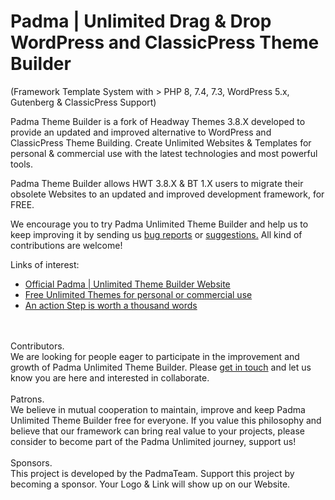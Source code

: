 # Padma | Unlimited Drag & Drop WordPress and ClassicPress Theme Builder
 (Framework Template System with > PHP 8, 7.4, 7.3,  WordPress 5.x, Gutenberg & ClassicPress Support)

Padma Theme Builder is a fork of Headway Themes 3.8.X developed to provide an updated and improved alternative to WordPress and ClassicPress Theme Building. Create Unlimited Websites & Templates for personal & commercial use with the latest technologies and most powerful tools.

Padma Theme Builder allows HWT 3.8.X & BT 1.X users to migrate their obsolete Websites to an updated and improved development framework, for FREE.

We encourage you to try Padma Unlimited Theme Builder and help us to keep improving it by sending us <a href="https://www.padmaunlimited.com/bug-report/" rel="nofollow">bug reports</a> or <a href="https://www.padmaunlimited.com/contact-us/" rel="nofollow">suggestions.</a>
All kind of contributions are welcome!

Links of interest:
<ul>
<li><a href="https://www.padmaunlimited.com/" rel="nofollow">Official Padma | Unlimited Theme Builder Website</a></li>
<li><a href="https://www.padmaunlimited.com/blog/2018/free-unlimited-themes-for-personal-or-commercial-use/" rel="nofollow">Free Unlimited Themes for personal or commercial use</a></li>
<li><a href="https://www.padmaunlimited.com/blog/2018/an-action-step-is-worth-a-thousand-words/" rel="nofollow">An action Step is worth a thousand words</a></li>
</ul>
<br>
<br>
Contributors.<br>
We are looking for people eager to participate in the improvement and growth of Padma Unlimited Theme Builder. Please <a href="https://www.padmaunlimited.com/contact-us/" rel="nofollow">get in touch</a> and let us know you are here and interested in collaborate.
<br>
<br>
Patrons.<br>
We believe in mutual cooperation to maintain, improve and keep Padma Unlimited Theme Builder free for everyone.
If you value this philosophy and believe that our framework can bring real value to your projects, please consider to become part of the Padma Unlimited journey, support us!
<br>
<br>
Sponsors.<br>
This project is developed by the PadmaTeam.
Support this project by becoming a sponsor. Your Logo & Link will show up on our Website.
<br>
